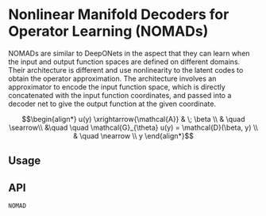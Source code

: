 # Nonlinear Manifold Decoders for Operator Learning (NOMADs) 
NOMADs are similar to DeepONets in the aspect that they can learn when the input and output function spaces are defined on different domains. Their architecture is different and use nonlinearity to the latent codes to obtain the operator approximation.
The architecture involves an approximator to encode the input function space, which is directly concatenated with the input function coordinates, and passed into a decoder net to give the output function at the given coordinate.

```math
\begin{align*}
u(y) \xrightarrow{\mathcal{A}} & \; \beta \\
& \quad \searrow\\
&\quad \quad \mathcal{G}_{\theta} u(y) = \mathcal{D}(\beta, y) \\
&  \quad \nearrow \\
y 
\end{align*}
```


## Usage

## API
```@docs
NOMAD
```